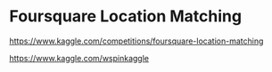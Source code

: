 # Foursquare Location Matching 

https://www.kaggle.com/competitions/foursquare-location-matching

https://www.kaggle.com/wspinkaggle

